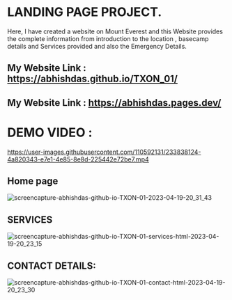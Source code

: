 # LANDING PAGE PROJECT.
Here, I have created a website on Mount Everest and this Website provides the complete information from introduction to the location , basecamp details and Services provided and also the Emergency Details.

## My Website Link : https://abhishdas.github.io/TXON_01/
## My Website Link : https://abhishdas.pages.dev/


# DEMO VIDEO :


https://user-images.githubusercontent.com/110592131/233838124-4a820343-e7e1-4e85-8e8d-225442e72be7.mp4



## Home page 
![screencapture-abhishdas-github-io-TXON-01-2023-04-19-20_31_43](https://user-images.githubusercontent.com/110592131/233117453-372f99b4-aefe-469a-9691-f3a10e116017.png)

## SERVICES
![screencapture-abhishdas-github-io-TXON-01-services-html-2023-04-19-20_23_15](https://user-images.githubusercontent.com/110592131/233116757-4ff6107a-5fe9-454d-a2bb-a878b824666b.png)
## CONTACT DETAILS:
![screencapture-abhishdas-github-io-TXON-01-contact-html-2023-04-19-20_23_30](https://user-images.githubusercontent.com/110592131/233117030-fb97ff6e-d89b-4cd8-9ff7-7ac078ed2366.png)
